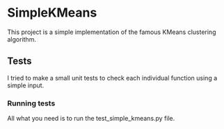 # SimpleKMeans

This project is a simple implementation of the famous KMeans clustering algorithm.

## Tests

I tried to make a small unit tests to check each individual function using a simple input.

### Running tests

All what you need is to run the test_simple_kmeans.py file.
